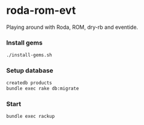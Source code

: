 roda-rom-evt
============

Playing around with Roda, ROM, dry-rb and eventide.

### Install gems

```bash
./install-gems.sh
```

### Setup database

```bash
createdb products
bundle exec rake db:migrate
```

### Start

```bash
bundle exec rackup
```
